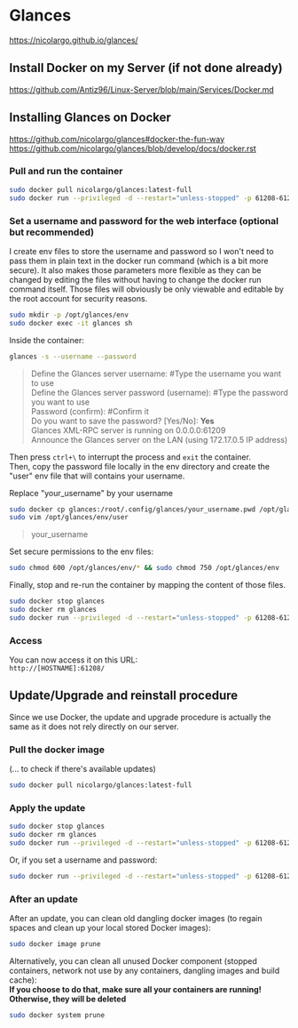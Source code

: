 # Glances

<https://nicolargo.github.io/glances/>

## Install Docker on my Server (if not done already)

<https://github.com/Antiz96/Linux-Server/blob/main/Services/Docker.md>

## Installing Glances on Docker

<https://github.com/nicolargo/glances#docker-the-fun-way>  
<https://github.com/nicolargo/glances/blob/develop/docs/docker.rst>

### Pull and run the container

```bash
sudo docker pull nicolargo/glances:latest-full
sudo docker run --privileged -d --restart="unless-stopped" -p 61208-61209:61208-61209 -e GLANCES_OPT="-w" -v /var/run/docker.sock:/var/run/docker.sock:ro --pid host --name glances nicolargo/glances:latest-full
```

### Set a username and password for the web interface (optional but recommended)

I create env files to store the username and password so I won't need to pass them in plain text in the docker run command (which is a bit more secure). It also makes those parameters more flexible as they can be changed by editing the files without having to change the docker run command itself. Those files will obviously be only viewable and editable by the root account for security reasons.

```bash
sudo mkdir -p /opt/glances/env
sudo docker exec -it glances sh
```

Inside the container:

```bash
glances -s --username --password
```

> Define the Glances server username: #Type the username you want to use  
> Define the Glances server password (username): #Type the password you want to use  
> Password (confirm): #Confirm it  
> Do you want to save the password? [Yes/No]: **Yes**  
> Glances XML-RPC server is running on 0.0.0.0:61209  
> Announce the Glances server on the LAN (using 172.17.0.5 IP address)

Then press `ctrl+\` to interrupt the process and `exit` the container.  
Then, copy the password file locally in the env directory and create the "user" env file that will contains your username.

Replace "your_username" by your username

```bash
sudo docker cp glances:/root/.config/glances/your_username.pwd /opt/glances/env/password
sudo vim /opt/glances/env/user
```

> your_username

Set secure permissions to the env files:

```bash
sudo chmod 600 /opt/glances/env/* && sudo chmod 750 /opt/glances/env
```

Finally, stop and re-run the container by mapping the content of those files.

```bash
sudo docker stop glances
sudo docker rm glances
sudo docker run --privileged -d --restart="unless-stopped" -p 61208-61209:61208-61209 -e GLANCES_OPT="-w -u $(sudo cat /opt/glances/env/user) --password" -v /opt/glances/env/password:/root/.config/glances/$(sudo cat /opt/glances/env/user).pwd -v /var/run/docker.sock:/var/run/docker.sock:ro --pid host --name glances nicolargo/glances:latest-full
```

### Access

You can now access it on this URL:  
`http://[HOSTNAME]:61208/`

## Update/Upgrade and reinstall procedure

Since we use Docker, the update and upgrade procedure is actually the same as it does not rely directly on our server.

### Pull the docker image

(... to check if there's available updates)

```bash
sudo docker pull nicolargo/glances:latest-full
```

### Apply the update

```bash
sudo docker stop glances
sudo docker rm glances
sudo docker run --privileged -d --restart="unless-stopped" -p 61208-61209:61208-61209 -e GLANCES_OPT="-w" -v /var/run/docker.sock:/var/run/docker.sock:ro --pid host --name glances nicolargo/glances:latest-full
```

Or, if you set a username and password:

```bash
sudo docker run --privileged -d --restart="unless-stopped" -p 61208-61209:61208-61209 -e GLANCES_OPT="-w -u $(sudo cat /opt/glances/env/user) --password" -v /opt/glances/env/password:/root/.config/glances/$(sudo cat /opt/glances/env/user).pwd -v /var/run/docker.sock:/var/run/docker.sock:ro --pid host --name glances nicolargo/glances:latest-full
```

### After an update

After an update, you can clean old dangling docker images (to regain spaces and clean up your local stored Docker images):

```bash
sudo docker image prune
```

Alternatively, you can clean all unused Docker component (stopped containers, network not use by any containers, dangling images and build cache):  
**If you choose to do that, make sure all your containers are running! Otherwise, they will be deleted**

```bash
sudo docker system prune
```
